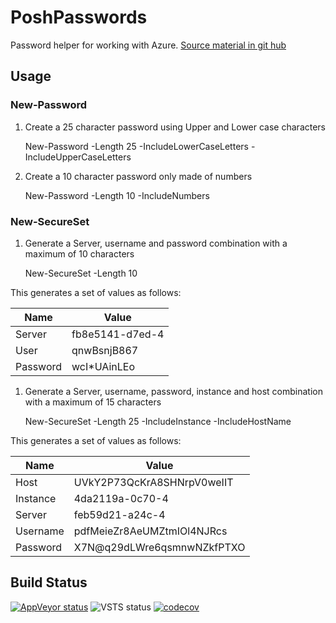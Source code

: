 # PoshPasswords
Password helper for working with Azure. [Source material in git hub](https://github.com/almmechanics/PoshPasswords)

## Usage

### New-Password
1. Create a 25 character password using Upper and Lower case characters

    New-Password -Length 25 -IncludeLowerCaseLetters -IncludeUpperCaseLetters

1. Create a 10 character password only made of numbers

    New-Password -Length 10 -IncludeNumbers
    
### New-SecureSet    
1. Generate a Server, username and password combination with a maximum of 10 characters

    New-SecureSet -Length 10
  
This generates a set of values as follows:

|Name|Value|
|-|-|
|Server|fb8e5141-d7ed-4|
|User|qnwBsnjB867|
|Password|wcI*UAinLEo|

1. Generate a Server, username, password, instance and host combination with a maximum of 15 characters
 
     New-SecureSet -Length 25 -IncludeInstance -IncludeHostName

This generates a set of values as follows:


|Name|Value|
|-|-|
|Host|UVkY2P73QcKrA8SHNrpV0weIIT|
|Instance|4da2119a-0c70-4|
|Server|feb59d21-a24c-4|
|Username|pdfMeieZr8AeUMZtmIOl4NJRcs|
|Password|X7N@q29dLWre6qsmnwNZkfPTXO|
    
## Build Status
[![AppVeyor status](https://ci.appveyor.com/api/projects/status/8tlrgfy9fbdji20e/branch/master?svg=true)](https://ci.appveyor.com/project/almmechanics/poshpasswords/branch/master) ![VSTS status](https://almmechanics.visualstudio.com/_apis/public/build/definitions/0a813601-24f8-412a-8e8a-15aad4c0d629/15/badge) [![codecov](https://codecov.io/gh/almmechanics/poshpasswords/branch/master/graph/badge.svg)](https://codecov.io/gh/almmechanics/poshpasswords)
